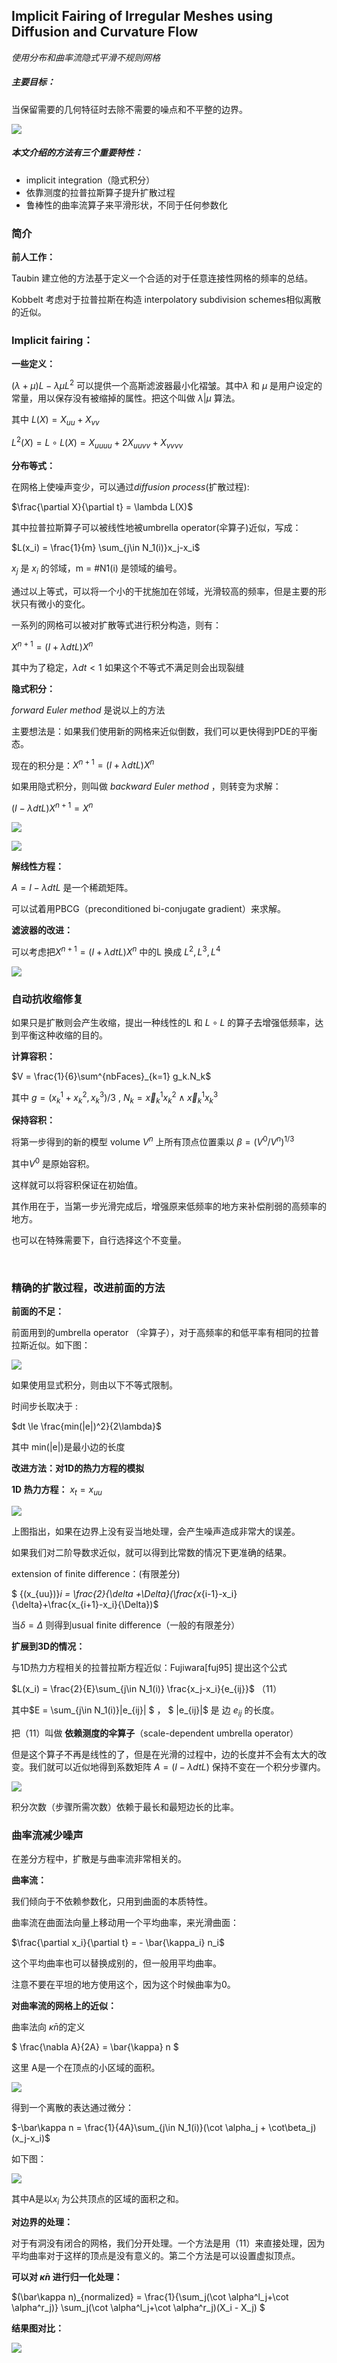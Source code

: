 ## Implicit Fairing of Irregular Meshes using Diffusion and Curvature Flow

*使用分布和曲率流隐式平滑不规则网格*



##### 主要目标：

当保留需要的几何特征时去除不需要的噪点和不平整的边界。

![](https://github.com/freyakniglty/algorithm/blob/master/images/1.png)



##### 本文介绍的方法有三个重要特性：

- implicit integration（隐式积分）
- 依靠测度的拉普拉斯算子提升扩散过程
- 鲁棒性的曲率流算子来平滑形状，不同于任何参数化

### 简介

**前人工作：**

Taubin 建立他的方法基于定义一个合适的对于任意连接性网格的频率的总结。

Kobbelt 考虑对于拉普拉斯在构造 interpolatory subdivision schemes相似离散的近似。



### **Implicit fairing：**

**一些定义：**

$(\lambda + \mu)L-\lambda\mu L^2$ 可以提供一个高斯滤波器最小化褶皱。其中$\lambda$ 和 $\mu$ 是用户设定的常量，用以保存没有被缩掉的属性。把这个叫做 $\lambda | \mu$ 算法。

其中 $L(X) = X_{uu}+X_{vv}$

$L^2(X)=L\circ L(X) = X_{uuuu} + 2X_{uuvv}+X_{vvvv}$



**分布等式：**

在网格上使噪声变少，可以通过*diffusion process*(扩散过程):

$\frac{\partial X}{\partial t} = \lambda L(X)$

其中拉普拉斯算子可以被线性地被umbrella operator(伞算子)近似，写成：

$L(x_i) = \frac{1}{m} \sum_{j\in N_1(i)}x_j-x_i$

${x_j}$ 是 $x_i$ 的邻域，m = #N1(i) 是领域的编号。

通过以上等式，可以将一个小的干扰施加在邻域，光滑较高的频率，但是主要的形状只有微小的变化。

一系列的网格可以被对扩散等式进行积分构造，则有：

$X^{n+1} = (I+\lambda dt L)X^n$

其中为了稳定，$\lambda dt <1$ 如果这个不等式不满足则会出现裂缝



**隐式积分：**

*forward Euler method* 是说以上的方法

主要想法是：如果我们使用新的网格来近似倒数，我们可以更快得到PDE的平衡态。

现在的积分是：$X^{n+1} = (I+\lambda dt L)X^n$

如果用隐式积分，则叫做 *backward Euler method* ，则转变为求解：

$(I-\lambda dtL)X^{n+1} = X^n$

![](https://github.com/freyakniglty/algorithm/blob/master/images/2.png)

![](https://github.com/freyakniglty/algorithm/blob/master/images/4.png)



**解线性方程：**

$A = I-\lambda dtL$ 是一个稀疏矩阵。

可以试着用PBCG（preconditioned bi-conjugate gradient）来求解。



**滤波器的改进：**

可以考虑把$X^{n+1} = (I+\lambda dt L)X^n$  中的L 换成 $L^2,L^3,L^4$

![](https://github.com/freyakniglty/algorithm/blob/master/images/3.png)



### 自动抗收缩修复

如果只是扩散则会产生收缩，提出一种线性的L 和 $L\circ L$ 的算子去增强低频率，达到平衡这种收缩的目的。

**计算容积：**

$V = \frac{1}{6}\sum^{nbFaces}_{k=1} g_k.N_k$

其中 $g = (x^1_k+x^2_k,x_k^3)/3$ , $N_k = \vec x^1_kx^2_k\land \vec x^1_kx_k^3$



**保持容积：**

将第一步得到的新的模型 volume $V^n$ 上所有顶点位置乘以 $\beta = (V^0/V^n)^{1/3}$

其中$V^0$ 是原始容积。

这样就可以将容积保证在初始值。

其作用在于，当第一步光滑完成后，增强原来低频率的地方来补偿削弱的高频率的地方。

也可以在特殊需要下，自行选择这个不变量。



​                                                                                       

### 精确的扩散过程，改进前面的方法

**前面的不足：**

前面用到的umbrella operator （伞算子），对于高频率的和低平率有相同的拉普拉斯近似。如下图：

![](https://github.com/freyakniglty/algorithm/blob/master/images/5.png)



如果使用显式积分，则由以下不等式限制。

时间步长取决于 :

$dt \le \frac{min(|e|)^2}{2\lambda}$

其中 min(|e|)是最小边的长度



**改进方法：对1D的热力方程的模拟**

**1D 热力方程：** $x_t = x_{uu}$

![](https://github.com/freyakniglty/algorithm/blob/master/images/6.png)

上图指出，如果在边界上没有妥当地处理，会产生噪声造成非常大的误差。

如果我们对二阶导数求近似，就可以得到比常数的情况下更准确的结果。

extension of finite difference：(有限差分)

$ {(x_{uu})}_i = \frac{2}{\delta +\Delta}(\frac{x_{i-1}-x_i}{\delta}+\frac{x_{i+1}-x_i}{\Delta})$

当$\delta = \Delta$ 则得到usual finite difference（一般的有限差分）



**扩展到3D的情况：**

与1D热力方程相关的拉普拉斯方程近似：Fujiwara[fuj95] 提出这个公式

$L(x_i) = \frac{2}{E}\sum_{j\in N_1(i)} \frac{x_j-x_i}{e_{ij}}$   （11）

其中$E = \sum_{j\in N_1(i)}|e_{ij}| $ ， $ |e_{ij}|$ 是 边 $e_{ij}$ 的长度。

把（11）叫做 **依赖测度的伞算子**（scale-dependent umbrella operator）

但是这个算子不再是线性的了，但是在光滑的过程中，边的长度并不会有太大的改变。我们就可以近似地得到系数矩阵 $A = (I-\lambda dtL)$ 保持不变在一个积分步骤内。

![](https://github.com/freyakniglty/algorithm/blob/master/images/7.png)



积分次数（步骤所需次数）依赖于最长和最短边长的比率。



### 曲率流减少噪声

在差分方程中，扩散是与曲率流非常相关的。



**曲率流：**

我们倾向于不依赖参数化，只用到曲面的本质特性。

曲率流在曲面法向量上移动用一个平均曲率，来光滑曲面：

$\frac{\partial x_i}{\partial t} = - \bar{\kappa_i} n_i$

这个平均曲率也可以替换成别的，但一般用平均曲率。

注意不要在平坦的地方使用这个，因为这个时候曲率为0。



**对曲率流的网格上的近似：**

曲率法向 $\bar\kappa n$的定义

$ \frac{\nabla A}{2A} = \bar{\kappa} n $

这里 A是一个在顶点的小区域的面积。

![](https://github.com/freyakniglty/algorithm/blob/master/images/8.png)

得到一个离散的表达通过微分：

$-\bar\kappa n = \frac{1}{4A}\sum_{j\in N_1(i)}(\cot \alpha_j + \cot\beta_j)(x_j-x_i)$

如下图：

![](https://github.com/freyakniglty/algorithm/blob/master/images/9.png)

其中A是以$x_i$ 为公共顶点的区域的面积之和。



**对边界的处理：**

对于有洞没有闭合的网格，我们分开处理。一个方法是用（11）来直接处理，因为平均曲率对于这样的顶点是没有意义的。第二个方法是可以设置虚拟顶点。



**可以对 $\bar\kappa n$ 进行归一化处理：**

$(\bar\kappa n)_{normalized} = \frac{1}{\sum_j(\cot \alpha^l_j+\cot \alpha^r_j)} \sum_j(\cot \alpha^l_j+\cot \alpha^r_j)(X_i - X_j) $

**结果图对比：**

![](https://github.com/freyakniglty/algorithm/blob/master/images/10.png)




